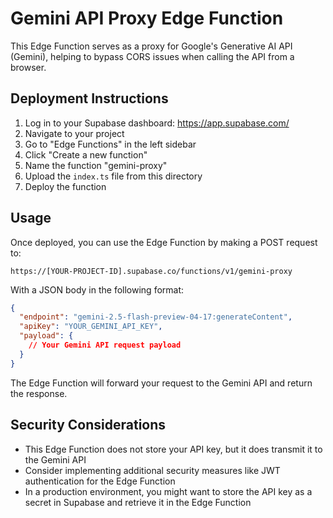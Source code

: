 # Gemini API Proxy Edge Function

This Edge Function serves as a proxy for Google's Generative AI API (Gemini), helping to bypass CORS issues when calling the API from a browser.

## Deployment Instructions

1. Log in to your Supabase dashboard: https://app.supabase.com/
2. Navigate to your project
3. Go to "Edge Functions" in the left sidebar
4. Click "Create a new function"
5. Name the function "gemini-proxy"
6. Upload the `index.ts` file from this directory
7. Deploy the function

## Usage

Once deployed, you can use the Edge Function by making a POST request to:

```
https://[YOUR-PROJECT-ID].supabase.co/functions/v1/gemini-proxy
```

With a JSON body in the following format:

```json
{
  "endpoint": "gemini-2.5-flash-preview-04-17:generateContent",
  "apiKey": "YOUR_GEMINI_API_KEY",
  "payload": {
    // Your Gemini API request payload
  }
}
```

The Edge Function will forward your request to the Gemini API and return the response.

## Security Considerations

- This Edge Function does not store your API key, but it does transmit it to the Gemini API
- Consider implementing additional security measures like JWT authentication for the Edge Function
- In a production environment, you might want to store the API key as a secret in Supabase and retrieve it in the Edge Function
